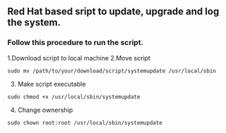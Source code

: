## Red Hat based sript to update, upgrade and log the system.

### Follow this procedure to run the script.

1.Download script to local machine
2.Move script 
```
sudo mv /path/to/your/download/script/systemupdate /usr/local/sbin

```
3. Make script executable
```
sudo chmod +x /usr/local/sbin/systemupdate

```
4. Change ownership
```
sudo chown root:root /usr/local/sbin/systemupdate

```
